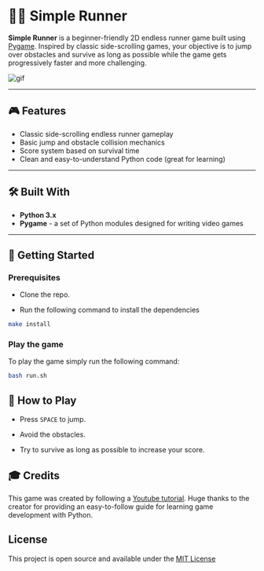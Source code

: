 # 🏃‍♂️ Simple Runner

**Simple Runner** is a beginner-friendly 2D endless runner game built using [Pygame](https://www.pygame.org/docs/). Inspired by classic side-scrolling games, your objective is to jump over obstacles and survive as long as possible while the game gets progressively faster and more challenging.

![gif](https://imgflip.com/gif/a1w2ct)

---

## 🎮 Features

- Classic side-scrolling endless runner gameplay
- Basic jump and obstacle collision mechanics
- Score system based on survival time
- Clean and easy-to-understand Python code (great for learning)

---

## 🛠️ Built With

- **Python 3.x**
- **Pygame** - a set of Python modules designed for writing video games

---

## 🚀 Getting Started

### Prerequisites

- Clone the repo.

- Run the following command to install the dependencies
```bash
make install
```

### Play the game

To play the game simply run the following command:

```bash
bash run.sh
```


## 🧠 How to Play
- Press `SPACE` to jump.

- Avoid the obstacles.

- Try to survive as long as possible to increase your score.

## 🎓 Credits
This game was created by following a [Youtube tutorial](https://www.youtube.com/watch?v=AY9MnQ4x3zk&t=306s). Huge thanks to the creator for providing an easy-to-follow guide for learning game development with Python.

## License
This project is open source and available under the [MIT License](LICENSE)